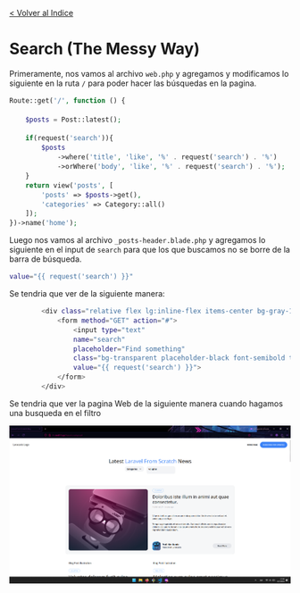 [< Volver al Indice](/Docs/readme.md/)

# Search (The Messy Way)

Primeramente, nos vamos al archivo `web.php` y agregamos y modificamos lo siguiente en la ruta `/` para poder hacer las búsquedas en la pagina.

```php
Route::get('/', function () {

    $posts = Post::latest();

    if(request('search')){
        $posts
            ->where('title', 'like', '%' . request('search') . '%')
            ->orWhere('body', 'like', '%' . request('search') . '%');
    }
    return view('posts', [
        'posts' => $posts->get(),
        'categories' => Category::all()
    ]);
})->name('home');
```

Luego nos vamos al archivo `_posts-header.blade.php` y agregamos lo siguiente en el input de `search` para que los que buscamos no se borre de la barra de búsqueda.

```bash
value="{{ request('search') }}"
```

Se tendria que ver de la siguiente manera:

```bash
        <div class="relative flex lg:inline-flex items-center bg-gray-100 rounded-xl px-3 py-2">
            <form method="GET" action="#">
                <input type="text" 
                name="search" 
                placeholder="Find something" 
                class="bg-transparent placeholder-black font-semibold text-sm"
                value="{{ request('search') }}">
            </form>
        </div>
```

Se tendria que ver la pagina Web de la siguiente manera cuando hagamos una busqueda en el filtro

![Verificación del search](./images/37.1%20web.png)